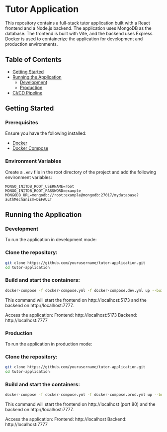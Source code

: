# Tutor Application

This repository contains a full-stack tutor application built with a React frontend and a Node.js backend. The application uses MongoDB as the database. The frontend is built with Vite, and the backend uses Express. Docker is used to containerize the application for development and production environments.

## Table of Contents

- [Getting Started](#getting-started)
- [Running the Application](#running-the-application)
  - [Development](#development)
  - [Production](#production)
- [CI/CD Pipeline](#cicd-pipeline)

## Getting Started

### Prerequisites

Ensure you have the following installed:

- [Docker](https://www.docker.com/get-started)
- [Docker Compose](https://docs.docker.com/compose/install/)

### Environment Variables

Create a `.env` file in the root directory of the project and add the following environment variables:

```env
MONGO_INITDB_ROOT_USERNAME=root
MONGO_INITDB_ROOT_PASSWORD=example
MONGODB_URL=mongodb://root:example@mongodb:27017/mydatabase?authMechanism=DEFAULT
```

## Running the Application

### Development

To run the application in development mode:

### Clone the repository:
```sh 
git clone https://github.com/yourusername/tutor-application.git
cd tutor-application
```
### Build and start the containers:

```sh
docker-compose -f docker-compose.yml -f docker-compose.dev.yml up --build
```
This command will start the frontend on http://localhost:5173 and the backend on http://localhost:7777.

Access the application:
    Frontend: http://localhost:5173
    Backend: http://localhost:7777

### Production

To run the application in production mode:

### Clone the repository:
```sh
git clone https://github.com/yourusername/tutor-application.git
cd tutor-application
```
### Build and start the containers:
```sh
docker-compose -f docker-compose.yml -f docker-compose.prod.yml up --build
```
This command will start the frontend on http://localhost (port 80) and the backend on http://localhost:7777.

Access the application:
    Frontend: http://localhost
    Backend: http://localhost:7777
